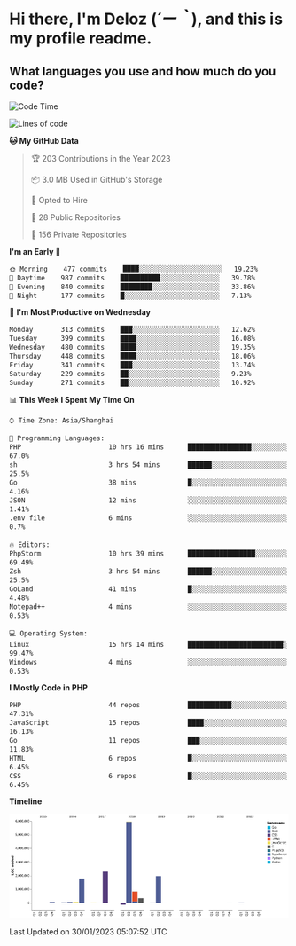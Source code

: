 # **Hi there, I'm Deloz (*´ー｀*), and this is my profile readme.**
<!--  [![Profile views](https://gpvc.arturio.dev/dank-del)](https://github.com/dank-del) -->
## **What languages you use and how much do you code?**

<!--START_SECTION:waka-->
![Code Time](http://img.shields.io/badge/Code%20Time-743%20hrs%2030%20mins-blue)

![Lines of code](https://img.shields.io/badge/From%20Hello%20World%20I%27ve%20Written-13%20Million%20lines%20of%20code-blue)

**🐱 My GitHub Data** 

> 🏆 203 Contributions in the Year 2023
 > 
> 📦 3.0 MB Used in GitHub's Storage 
 > 
> 💼 Opted to Hire
 > 
> 📜 28 Public Repositories 
 > 
> 🔑 156 Private Repositories  
 > 
**I'm an Early 🐤** 

```text
🌞 Morning    477 commits    ████░░░░░░░░░░░░░░░░░░░░░   19.23% 
🌆 Daytime    987 commits    ██████████░░░░░░░░░░░░░░░   39.78% 
🌃 Evening    840 commits    ████████░░░░░░░░░░░░░░░░░   33.86% 
🌙 Night      177 commits    █░░░░░░░░░░░░░░░░░░░░░░░░   7.13%

```
📅 **I'm Most Productive on Wednesday** 

```text
Monday       313 commits    ███░░░░░░░░░░░░░░░░░░░░░░   12.62% 
Tuesday      399 commits    ████░░░░░░░░░░░░░░░░░░░░░   16.08% 
Wednesday    480 commits    ████░░░░░░░░░░░░░░░░░░░░░   19.35% 
Thursday     448 commits    ████░░░░░░░░░░░░░░░░░░░░░   18.06% 
Friday       341 commits    ███░░░░░░░░░░░░░░░░░░░░░░   13.74% 
Saturday     229 commits    ██░░░░░░░░░░░░░░░░░░░░░░░   9.23% 
Sunday       271 commits    ██░░░░░░░░░░░░░░░░░░░░░░░   10.92%

```


📊 **This Week I Spent My Time On** 

```text
⌚︎ Time Zone: Asia/Shanghai

💬 Programming Languages: 
PHP                      10 hrs 16 mins      ████████████████░░░░░░░░░   67.0% 
sh                       3 hrs 54 mins       ██████░░░░░░░░░░░░░░░░░░░   25.5% 
Go                       38 mins             █░░░░░░░░░░░░░░░░░░░░░░░░   4.16% 
JSON                     12 mins             ░░░░░░░░░░░░░░░░░░░░░░░░░   1.41% 
.env file                6 mins              ░░░░░░░░░░░░░░░░░░░░░░░░░   0.7%

🔥 Editors: 
PhpStorm                 10 hrs 39 mins      █████████████████░░░░░░░░   69.49% 
Zsh                      3 hrs 54 mins       ██████░░░░░░░░░░░░░░░░░░░   25.5% 
GoLand                   41 mins             █░░░░░░░░░░░░░░░░░░░░░░░░   4.48% 
Notepad++                4 mins              ░░░░░░░░░░░░░░░░░░░░░░░░░   0.53%

💻 Operating System: 
Linux                    15 hrs 14 mins      ████████████████████████░   99.47% 
Windows                  4 mins              ░░░░░░░░░░░░░░░░░░░░░░░░░   0.53%

```

**I Mostly Code in PHP** 

```text
PHP                      44 repos            ███████████░░░░░░░░░░░░░░   47.31% 
JavaScript               15 repos            ████░░░░░░░░░░░░░░░░░░░░░   16.13% 
Go                       11 repos            ███░░░░░░░░░░░░░░░░░░░░░░   11.83% 
HTML                     6 repos             █░░░░░░░░░░░░░░░░░░░░░░░░   6.45% 
CSS                      6 repos             █░░░░░░░░░░░░░░░░░░░░░░░░   6.45%

```


**Timeline**

![Chart not found](https://raw.githubusercontent.com/deloz/deloz/main/charts/bar_graph.png) 


 Last Updated on 30/01/2023 05:07:52 UTC
<!--END_SECTION:waka-->
